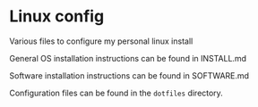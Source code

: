 # Linux config
Various files to configure my personal linux install

General OS installation instructions can be found in INSTALL.md

Software installation instructions can be found in SOFTWARE.md

Configuration files can be found in the `dotfiles` directory.

